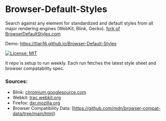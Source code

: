 # Browser-Default-Styles

Search against any element for standardized and default styles from all major rendering engines (WebKit, Blink, Gecko).
[fork of BrowserDefaultStyles.com](https://tlan16.github.io/Browser-Default-Styles)

Demo: https://tlan16.github.io/Browser-Default-Styles

[![License: MIT](https://img.shields.io/badge/License-MIT-yellow.svg)](https://github.com/UncaughtTypeError/Browser-Default-Styles/blob/master/LICENSE)

It repo is setup to run weekly. Each run fetches the latest style sheet and browser compatability spec. 

### Sources:

- Blink: [chromium.googlesource.com](https://chromium.googlesource.com/chromium/blink/+/refs/heads/main/Source/core/css/html.css)
- Webkit: [trac.webkit.org](https://raw.githubusercontent.com/WebKit/WebKit/refs/heads/main/Source/WebCore/css/html.css)
- Firefox: [dxr.mozilla.org](https://raw.githubusercontent.com/mozilla/gecko-dev/refs/heads/master/layout/style/res/html.css)
- Browser Compatibility Data: [https://github.com/mdn/browser-compat-data/tree/main/html)
